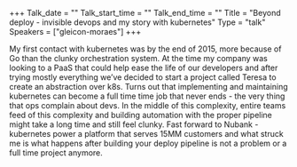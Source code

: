 +++
Talk_date = ""
Talk_start_time = ""
Talk_end_time = ""
Title = "Beyond deploy - invisible devops and my story with kubernetes"
Type = "talk"
Speakers = ["gleicon-moraes"]
+++

My first contact with kubernetes was by the end of 2015, more because of Go than the clunky orchestration system. At the time my company was looking to a PaaS that could help ease the life of our developers and after trying mostly everything we’ve decided to start a project called Teresa to create an abstraction over k8s. Turns out that implementing and maintaining kubernetes can become a full time time job that never ends - the very thing that ops complain about devs. In the middle of this complexity, entire teams feed of this complexity and building automation with the proper pipeline might take a long time and still feel clunky. Fast forward to Nubank - kubernetes power a platform that serves 15MM customers and what struck me is what happens after building your deploy pipeline is not a problem or a full time project anymore.
